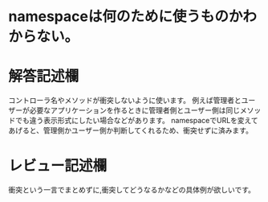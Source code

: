 # namespaceは何のために使うものかわからない。
# 解答記述欄
コントローラ名やメソッドが衝突しないように使います。
例えば管理者とユーザーが必要なアプリケーションを作るときに管理者側とユーザー側は同じメソッドでも違う表示形式にしたい場合などがあります。
namespaceでURLを変えてあげると、管理側かユーザー側か判断してくれるため、衝突せずに済みます。




# レビュー記述欄
衝突という一言でまとめずに,衝突してどうなるかなどの具体例が欲しいです。
